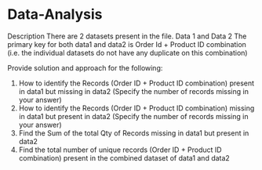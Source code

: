 # Data-Analysis
Description
There are 2 datasets present in the file. Data 1 and Data 2
The primary key for both data1 and data2 is Order Id + Product ID combination (i.e. the individual datasets do not have any duplicate on this combination)

Provide solution and approach for the following:
1. How to identify the Records (Order ID + Product ID combination) present in data1 but missing in data2 (Specify the number of records missing in your answer)
2. How to identify the Records (Order ID + Product ID combination) missing in data1 but present in data2 (Specify the number of records missing in your answer)
3. Find the Sum of the total Qty of Records missing in data1 but present in data2
4. Find the total number of unique records (Order ID + Product ID combination) present in the combined dataset of data1 and data2
